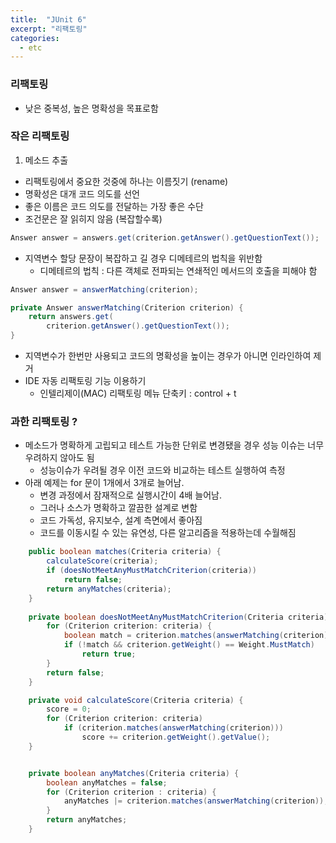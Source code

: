 ```yaml
---
title:  "JUnit 6"
excerpt: "리팩토링"
categories:
  - etc
---
```

### 리팩토링
+ 낮은 중복성, 높은 명확성을 목표로함

### 작은 리팩토링
1. 메소드 추출
+ 리팩토링에서 중요한 것중에 하나는 이름짓기 (rename)
+ 명확성은 대개 코드 의도를 선언
+ 좋은 이름은 코드 의도를 전달하는 가장 좋은 수단
+ 조건문은 잘 읽히지 않음 (복잡할수록)

```java
Answer answer = answers.get(criterion.getAnswer().getQuestionText());
```
+ 지역변수 할당 문장이 복잡하고 길 경우 디메테르의 법칙을 위반함
  + 디메테르의 법칙 : 다른 객체로 전파되는 연쇄적인 메서드의 호출을 피해야 함

```java
Answer answer = answerMatching(criterion);

private Answer answerMatching(Criterion criterion) {
    return answers.get(
        criterion.getAnswer().getQuestionText());
}
```

+ 지역변수가 한번만 사용되고 코드의 명확성을 높이는 경우가 아니면 인라인하여 제거
+ IDE 자동 리팩토링 기능 이용하기
  + 인텔리제이(MAC) 리팩토링 메뉴 단축키 : control + t

### 과한 리팩토링 ?
+ 메소드가 명확하게 고립되고 테스트 가능한 단위로 변경됐을 경우 성능 이슈는 너무 우려하지 않아도 됨
  + 성능이슈가 우려될 경우 이전 코드와 비교하는 테스트 실행하여 측정
+ 아래 예제는 for 문이 1개에서 3개로 늘어남.
  + 변경 과정에서 잠재적으로 실행시간이 4배 늘어남.
  + 그러나 소스가 명확하고 깔끔한 설계로 변함
  + 코드 가독성, 유지보수, 설계 측면에서 좋아짐
  + 코드를 이동시킬 수 있는 유연성, 다른 알고리즘을 적용하는데 수월해짐

```java
    public boolean matches(Criteria criteria) {
        calculateScore(criteria);
        if (doesNotMeetAnyMustMatchCriterion(criteria))
            return false;
        return anyMatches(criteria);
    }
        
    private boolean doesNotMeetAnyMustMatchCriterion(Criteria criteria) {
        for (Criterion criterion: criteria) {
            boolean match = criterion.matches(answerMatching(criterion));
            if (!match && criterion.getWeight() == Weight.MustMatch)
                return true;
        }
        return false;
    }

    private void calculateScore(Criteria criteria) {
        score = 0;
        for (Criterion criterion: criteria)
            if (criterion.matches(answerMatching(criterion)))
                score += criterion.getWeight().getValue();
    }


    private boolean anyMatches(Criteria criteria) {
        boolean anyMatches = false;
        for (Criterion criterion : criteria) {
            anyMatches |= criterion.matches(answerMatching(criterion));
        }
        return anyMatches;
    }
```